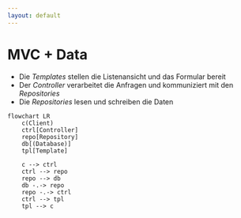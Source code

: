 ```yaml
---
layout: default
---
```


<Footer
    text="☕️ Java-Web-Technologien"
/>

# MVC + Data <SubHeading text="Spring Framework"/>

<div class="grid grid-cols-12 gap-6">
<div class="col-span-12">

- Die _Templates_ stellen die Listenansicht und das Formular bereit
- Der _Controller_ verarbeitet die Anfragen und kommuniziert mit den _Repositories_
- Die _Repositories_ lesen und schreiben die Daten

</div>
<div class="col-span-12">

```mermaid
flowchart LR
    c(Client)
    ctrl[Controller]
    repo[Repository]
    db[(Database)]
    tpl[Template]

    c --> ctrl
    ctrl --> repo
    repo --> db
    db -.-> repo
    repo -.-> ctrl
    ctrl --> tpl
    tpl --> c
```

</div>
</div>

<PageNumber/>

